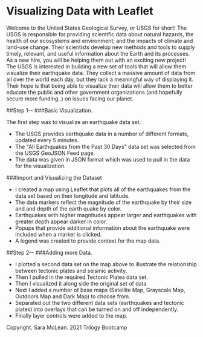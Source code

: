 # Visualizing Data with Leaflet
Welcome to the United States Geological Survey, or USGS for short! The USGS is responsible for providing scientific data about natural hazards, the health of our ecosystems and environment; and the impacts of climate and land-use change. Their scientists develop new methods and tools to supply timely, relevant, and useful information about the Earth and its processes. As a new hire, you will be helping them out with an exciting new project!
The USGS is interested in building a new set of tools that will allow them visualize their earthquake data. They collect a massive amount of data from all over the world each day, but they lack a meaningful way of displaying it. Their hope is that being able to visualize their data will allow them to better educate the public and other government organizations (and hopefully secure more funding..) on issues facing our planet.

##Step 1--
###Basic Visualization.

The first step was to visualize an earthquake data set.
- The USGS provides earthquake data in a number of different formats, updated every 5 minutes.
- The "All Earthquakes from the Past 30 Days" data set was selected from the USGS GeoJSON Feed page.
- The data was given in JSON format which was used to pull in the data for the visualization.

###Import and Visualizing the Dataset

- I created a map using Leaflet that plots all of the earthquakes from the data set based on their longitude and latitude.
- The data markers reflect the magnitude of the earthquake by their size and and depth of the earth quake by color.
- Earthquakes with higher magnitudes appear larger and earthquakes with greater depth appear darker in color.
- Popups that provide additional information about the earthquake were included when a marker is clicked.
- A legend was created to provide context for the map data.

##Step 2--
###Adding more Data.

- I plotted a second data set on the map above to illustrate the relationship between tectonic plates and seismic activity.
- Then I pulled in the required Tectonic Plates data set.
- Then I visualized it along side the original set of data
- Next I added a number of base maps (Satellite Map, Grayscale Map, Outdoors Map and Dark Map) to choose from.
- Separated out the two different data sets (earthquakes and tectonic plates) into overlays that can be turned on and off independently.
- Finally layer controls were added to the map.

Copyright. Sara McLean. 2021 Trilogy Bootcamp
